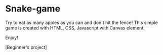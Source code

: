 # Snake-game

Try to eat as many apples as you can and don't hit the fence!
This simple game is created with HTML, CSS, Javascript with Canvas element.

Enjoy!

[Beginner's project]
